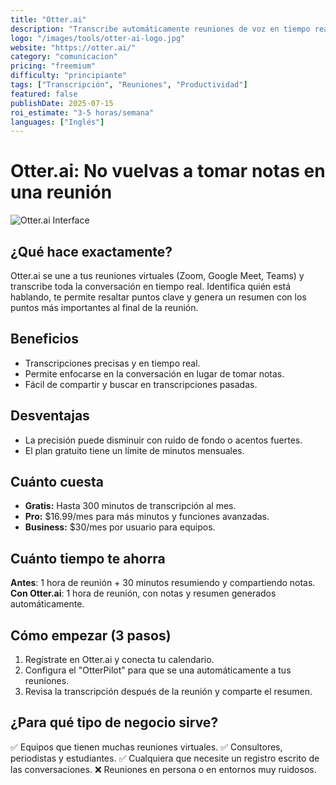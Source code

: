 ```yaml
---
title: "Otter.ai"
description: "Transcribe automáticamente reuniones de voz en tiempo real, identifica a los oradores y genera resúmenes."
logo: "/images/tools/otter-ai-logo.jpg"
website: "https://otter.ai/"
category: "comunicacion"
pricing: "freemium"
difficulty: "principiante"
tags: ["Transcripción", "Reuniones", "Productividad"]
featured: false
publishDate: 2025-07-15
roi_estimate: "3-5 horas/semana"
languages: ["Inglés"]
---
```


# Otter.ai: No vuelvas a tomar notas en una reunión

![Otter.ai Interface](/images/tools/otter-ai-hero.jpg)

## ¿Qué hace exactamente?
Otter.ai se une a tus reuniones virtuales (Zoom, Google Meet, Teams) y transcribe toda la conversación en tiempo real. Identifica quién está hablando, te permite resaltar puntos clave y genera un resumen con los puntos más importantes al final de la reunión.

## Beneficios
- Transcripciones precisas y en tiempo real.
- Permite enfocarse en la conversación en lugar de tomar notas.
- Fácil de compartir y buscar en transcripciones pasadas.

## Desventajas
- La precisión puede disminuir con ruido de fondo o acentos fuertes.
- El plan gratuito tiene un límite de minutos mensuales.

## Cuánto cuesta
- **Gratis:** Hasta 300 minutos de transcripción al mes.
- **Pro:** $16.99/mes para más minutos y funciones avanzadas.
- **Business:** $30/mes por usuario para equipos.

## Cuánto tiempo te ahorra
**Antes**: 1 hora de reunión + 30 minutos resumiendo y compartiendo notas.
**Con Otter.ai**: 1 hora de reunión, con notas y resumen generados automáticamente.

## Cómo empezar (3 pasos)
1. Regístrate en Otter.ai y conecta tu calendario.
2. Configura el "OtterPilot" para que se una automáticamente a tus reuniones.
3. Revisa la transcripción después de la reunión y comparte el resumen.

## ¿Para qué tipo de negocio sirve?
✅ Equipos que tienen muchas reuniones virtuales.
✅ Consultores, periodistas y estudiantes.
✅ Cualquiera que necesite un registro escrito de las conversaciones.
❌ Reuniones en persona o en entornos muy ruidosos.
